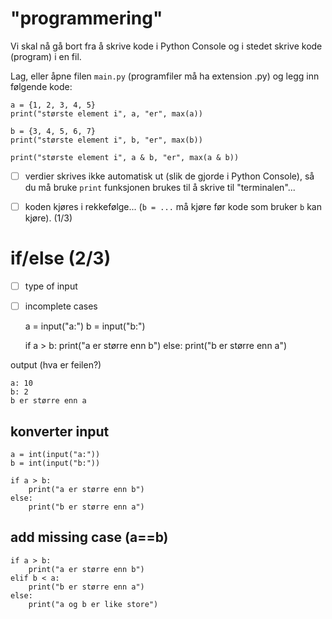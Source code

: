 # "programmering"

Vi skal nå gå bort fra å skrive kode i Python Console og i stedet skrive 
kode (program) i en fil.

Lag, eller åpne filen `main.py` (programfiler må ha extension .py) og legg inn
følgende kode:

    a = {1, 2, 3, 4, 5}
    print("største element i", a, "er", max(a))
    
    b = {3, 4, 5, 6, 7}
    print("største element i", b, "er", max(b))
    
    print("største element i", a & b, "er", max(a & b))

- [ ] verdier skrives ikke automatisk ut (slik de gjorde i Python Console), så 
      du må bruke `print` funksjonen brukes til å skrive til "terminalen"...
- [ ] koden kjøres i rekkefølge... (`b = ...` må kjøre før kode som bruker `b`
      kan kjøre). (1/3)


# if/else (2/3)

- [ ] type of input
- [ ] incomplete cases


    a = input("a:")
    b = input("b:")
    
    if a > b:
        print("a er større enn b")
    else:
        print("b er større enn a")    

output (hva er feilen?)

    a: 10
    b: 2
    b er større enn a

## konverter input

    a = int(input("a:"))
    b = int(input("b:"))
    
    if a > b:
        print("a er større enn b")
    else:
        print("b er større enn a")    
        
## add missing case (a==b)        

    if a > b:
        print("a er større enn b")
    elif b < a:
        print("b er større enn a")
    else:
        print("a og b er like store")    
